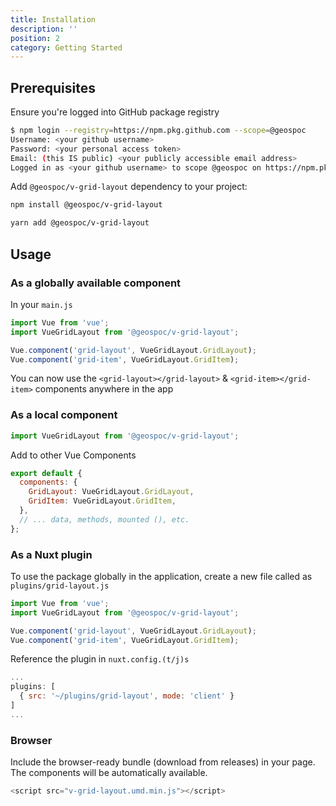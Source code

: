 ```yaml
---
title: Installation
description: ''
position: 2
category: Getting Started
---
```


## Prerequisites

Ensure you're logged into GitHub package registry

```bash
$ npm login --registry=https://npm.pkg.github.com --scope=@geospoc
Username: <your github username>
Password: <your personal access token>
Email: (this IS public) <your publicly accessible email address>
Logged in as <your github username> to scope @geospoc on https://npm.pkg.github.com/.
```

Add `@geospoc/v-grid-layout` dependency to your project:

<code-group>
  <code-block label="NPM" active>

```bash
npm install @geospoc/v-grid-layout
```

  </code-block>
  <code-block label="Yarn">

```bash
yarn add @geospoc/v-grid-layout
```

  </code-block>
</code-group>

## Usage 

### As a globally available component

In your `main.js`

```js
import Vue from 'vue';
import VueGridLayout from '@geospoc/v-grid-layout';

Vue.component('grid-layout', VueGridLayout.GridLayout);
Vue.component('grid-item', VueGridLayout.GridItem);
```

You can now use the `<grid-layout></grid-layout>` & `<grid-item></grid-item>` components anywhere in the app

### As a local component

```js
import VueGridLayout from '@geospoc/v-grid-layout';
```

Add to other Vue Components

```js
export default {
  components: {
    GridLayout: VueGridLayout.GridLayout,
    GridItem: VueGridLayout.GridItem,
  },
  // ... data, methods, mounted (), etc.
};
```

### As a Nuxt plugin

To use the package globally in the application, create a new file called as `plugins/grid-layout.js`

```js
import Vue from 'vue';
import VueGridLayout from '@geospoc/v-grid-layout';

Vue.component('grid-layout', VueGridLayout.GridLayout);
Vue.component('grid-item', VueGridLayout.GridItem);
```

Reference the plugin in `nuxt.config.(t/j)s`
```js
...
plugins: [
  { src: '~/plugins/grid-layout', mode: 'client' }
]
...
```

### Browser

Include the browser-ready bundle (download from releases) in your page. The components will be automatically available.

```js
<script src="v-grid-layout.umd.min.js"></script>
```
